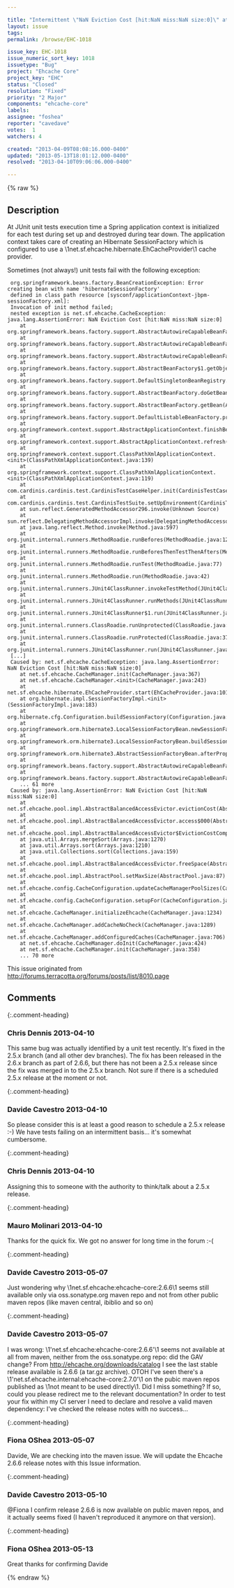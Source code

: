 ```yaml
---

title: "Intermittent \"NaN Eviction Cost [hit:NaN miss:NaN size:0]\" at CacheManager initialization time"
layout: issue
tags: 
permalink: /browse/EHC-1018

issue_key: EHC-1018
issue_numeric_sort_key: 1018
issuetype: "Bug"
project: "Ehcache Core"
project_key: "EHC"
status: "Closed"
resolution: "Fixed"
priority: "2 Major"
components: "ehcache-core"
labels: 
assignee: "foshea"
reporter: "cavedave"
votes:  1
watchers: 4

created: "2013-04-09T08:08:16.000-0400"
updated: "2013-05-13T18:01:12.000-0400"
resolved: "2013-04-10T09:06:06.000-0400"

---
```




{% raw %}



## Description

<div markdown="1" class="description">

At JUnit unit tests execution time a Spring application context is initialized for each test during set up and destroyed during tear down. 
The application context takes care of creating an Hibernate SessionFactory which is configured to use a \1net.sf.ehcache.hibernate.EhCacheProvider\1 cache provider. 

Sometimes (not always!) unit tests fail with the following exception: 


```
 org.springframework.beans.factory.BeanCreationException: Error creating bean with name 'hibernateSessionFactory' 
 defined in class path resource [sysconf/applicationContext-jbpm-sessionFactory.xml]: 
 Invocation of init method failed; 
 nested exception is net.sf.ehcache.CacheException: java.lang.AssertionError: NaN Eviction Cost [hit:NaN miss:NaN size:0]
 	at org.springframework.beans.factory.support.AbstractAutowireCapableBeanFactory.initializeBean(AbstractAutowireCapableBeanFactory.java:1420)
 	at org.springframework.beans.factory.support.AbstractAutowireCapableBeanFactory.doCreateBean(AbstractAutowireCapableBeanFactory.java:519)
 	at org.springframework.beans.factory.support.AbstractAutowireCapableBeanFactory.createBean(AbstractAutowireCapableBeanFactory.java:456)
 	at org.springframework.beans.factory.support.AbstractBeanFactory$1.getObject(AbstractBeanFactory.java:291)
 	at org.springframework.beans.factory.support.DefaultSingletonBeanRegistry.getSingleton(DefaultSingletonBeanRegistry.java:222)
 	at org.springframework.beans.factory.support.AbstractBeanFactory.doGetBean(AbstractBeanFactory.java:288)
 	at org.springframework.beans.factory.support.AbstractBeanFactory.getBean(AbstractBeanFactory.java:190)
 	at org.springframework.beans.factory.support.DefaultListableBeanFactory.preInstantiateSingletons(DefaultListableBeanFactory.java:563)
 	at org.springframework.context.support.AbstractApplicationContext.finishBeanFactoryInitialization(AbstractApplicationContext.java:895)
 	at org.springframework.context.support.AbstractApplicationContext.refresh(AbstractApplicationContext.java:425)
 	at org.springframework.context.support.ClassPathXmlApplicationContext.<init>(ClassPathXmlApplicationContext.java:139)
 	at org.springframework.context.support.ClassPathXmlApplicationContext.<init>(ClassPathXmlApplicationContext.java:119)
 	at com.cardinis.cardinis.test.CardinisTestCaseHelper.init(CardinisTestCaseHelper.java:233)
 	at com.cardinis.cardinis.test.CardinisTestSuite.setUpEnvironment(CardinisTestSuite.java:189)
 	at sun.reflect.GeneratedMethodAccessor296.invoke(Unknown Source)
 	at sun.reflect.DelegatingMethodAccessorImpl.invoke(DelegatingMethodAccessorImpl.java:25)
 	at java.lang.reflect.Method.invoke(Method.java:597)
 	at org.junit.internal.runners.MethodRoadie.runBefores(MethodRoadie.java:122)
 	at org.junit.internal.runners.MethodRoadie.runBeforesThenTestThenAfters(MethodRoadie.java:86)
 	at org.junit.internal.runners.MethodRoadie.runTest(MethodRoadie.java:77)
 	at org.junit.internal.runners.MethodRoadie.run(MethodRoadie.java:42)
 	at org.junit.internal.runners.JUnit4ClassRunner.invokeTestMethod(JUnit4ClassRunner.java:88)
 	at org.junit.internal.runners.JUnit4ClassRunner.runMethods(JUnit4ClassRunner.java:51)
 	at org.junit.internal.runners.JUnit4ClassRunner$1.run(JUnit4ClassRunner.java:44)
 	at org.junit.internal.runners.ClassRoadie.runUnprotected(ClassRoadie.java:27)
 	at org.junit.internal.runners.ClassRoadie.runProtected(ClassRoadie.java:37)
 	at org.junit.internal.runners.JUnit4ClassRunner.run(JUnit4ClassRunner.java:42)
 [...]
 Caused by: net.sf.ehcache.CacheException: java.lang.AssertionError: NaN Eviction Cost [hit:NaN miss:NaN size:0]
 	at net.sf.ehcache.CacheManager.init(CacheManager.java:367)
 	at net.sf.ehcache.CacheManager.<init>(CacheManager.java:243)
 	at net.sf.ehcache.hibernate.EhCacheProvider.start(EhCacheProvider.java:101)
 	at org.hibernate.impl.SessionFactoryImpl.<init>(SessionFactoryImpl.java:183)
 	at org.hibernate.cfg.Configuration.buildSessionFactory(Configuration.java:1294)
 	at org.springframework.orm.hibernate3.LocalSessionFactoryBean.newSessionFactory(LocalSessionFactoryBean.java:860)
 	at org.springframework.orm.hibernate3.LocalSessionFactoryBean.buildSessionFactory(LocalSessionFactoryBean.java:779)
 	at org.springframework.orm.hibernate3.AbstractSessionFactoryBean.afterPropertiesSet(AbstractSessionFactoryBean.java:211)
 	at org.springframework.beans.factory.support.AbstractAutowireCapableBeanFactory.invokeInitMethods(AbstractAutowireCapableBeanFactory.java:1477)
 	at org.springframework.beans.factory.support.AbstractAutowireCapableBeanFactory.initializeBean(AbstractAutowireCapableBeanFactory.java:1417)
 	... 61 more
 Caused by: java.lang.AssertionError: NaN Eviction Cost [hit:NaN miss:NaN size:0]
 	at net.sf.ehcache.pool.impl.AbstractBalancedAccessEvictor.evictionCost(AbstractBalancedAccessEvictor.java:172)
 	at net.sf.ehcache.pool.impl.AbstractBalancedAccessEvictor.access$000(AbstractBalancedAccessEvictor.java:37)
 	at net.sf.ehcache.pool.impl.AbstractBalancedAccessEvictor$EvictionCostComparator.compare(AbstractBalancedAccessEvictor.java:63)
 	at java.util.Arrays.mergeSort(Arrays.java:1270)
 	at java.util.Arrays.sort(Arrays.java:1210)
 	at java.util.Collections.sort(Collections.java:159)
 	at net.sf.ehcache.pool.impl.AbstractBalancedAccessEvictor.freeSpace(AbstractBalancedAccessEvictor.java:124)
 	at net.sf.ehcache.pool.impl.AbstractPool.setMaxSize(AbstractPool.java:87)
 	at net.sf.ehcache.config.CacheConfiguration.updateCacheManagerPoolSizes(CacheConfiguration.java:1656)
 	at net.sf.ehcache.config.CacheConfiguration.setupFor(CacheConfiguration.java:1545)
 	at net.sf.ehcache.CacheManager.initializeEhcache(CacheManager.java:1234)
 	at net.sf.ehcache.CacheManager.addCacheNoCheck(CacheManager.java:1289)
 	at net.sf.ehcache.CacheManager.addConfiguredCaches(CacheManager.java:706)
 	at net.sf.ehcache.CacheManager.doInit(CacheManager.java:424)
 	at net.sf.ehcache.CacheManager.init(CacheManager.java:358)
 	... 70 more
```


This issue originated from http://forums.terracotta.org/forums/posts/list/8010.page

</div>

## Comments


{:.comment-heading}
### **Chris Dennis** <span class="date">2013-04-10</span>

<div markdown="1" class="comment">

This same bug was actually identified by a unit test recently.  It's fixed in the 2.5.x branch (and all other dev branches).  The fix has been released in the 2.6.x branch as part of 2.6.6, but there has not been a 2.5.x release since the fix was merged in to the 2.5.x branch.  Not sure if there is a scheduled 2.5.x release at the moment or not.

</div>


{:.comment-heading}
### **Davide Cavestro** <span class="date">2013-04-10</span>

<div markdown="1" class="comment">

So please consider this is at least a good reason to schedule a 2.5.x release :-)
We have tests failing on an intermittent basis... it's somewhat cumbersome.

</div>


{:.comment-heading}
### **Chris Dennis** <span class="date">2013-04-10</span>

<div markdown="1" class="comment">

Assigning this to someone with the authority to think/talk about a 2.5.x release.

</div>


{:.comment-heading}
### **Mauro Molinari** <span class="date">2013-04-10</span>

<div markdown="1" class="comment">

Thanks for the quick fix. We got no answer for long time in the forum :-(

</div>


{:.comment-heading}
### **Davide Cavestro** <span class="date">2013-05-07</span>

<div markdown="1" class="comment">

Just wondering why \1net.sf.ehcache:ehcache-core:2.6.6\1 seems still available only via oss.sonatype.org maven repo and not from other public maven repos (like maven central, ibiblio and so on)

</div>


{:.comment-heading}
### **Davide Cavestro** <span class="date">2013-05-07</span>

<div markdown="1" class="comment">

I was wrong: \1'net.sf.ehcache:ehcache-core:2.6.6'\1 seems not available at all from maven, neither from the oss.sonatype.org repo: did the GAV change?
From http://ehcache.org/downloads/catalog I see the last stable release available is 2.6.6 (a tar.gz archive).
OTOH I've seen there's a \1'net.sf.ehcache.internal:ehcache-core:2.7.0'\1 on the pubic maven repos published as \1not meant to be used directly\1.
Did I miss something? If so, could you please redirect me to the relevant documentation? In order to test your fix within my CI server I need to declare and resolve a valid maven dependency: I've checked the release notes with no success...

</div>


{:.comment-heading}
### **Fiona OShea** <span class="date">2013-05-07</span>

<div markdown="1" class="comment">

Davide,
We are checking into the maven issue.
We will update the Ehcache 2.6.6 release notes with this Issue information.


</div>


{:.comment-heading}
### **Davide Cavestro** <span class="date">2013-05-10</span>

<div markdown="1" class="comment">

@Fiona
I confirm release 2.6.6 is now available on public maven repos, and it actually seems fixed (I haven't  reproduced it anymore on that version).

</div>


{:.comment-heading}
### **Fiona OShea** <span class="date">2013-05-13</span>

<div markdown="1" class="comment">

Great thanks for confirming Davide



</div>



{% endraw %}
